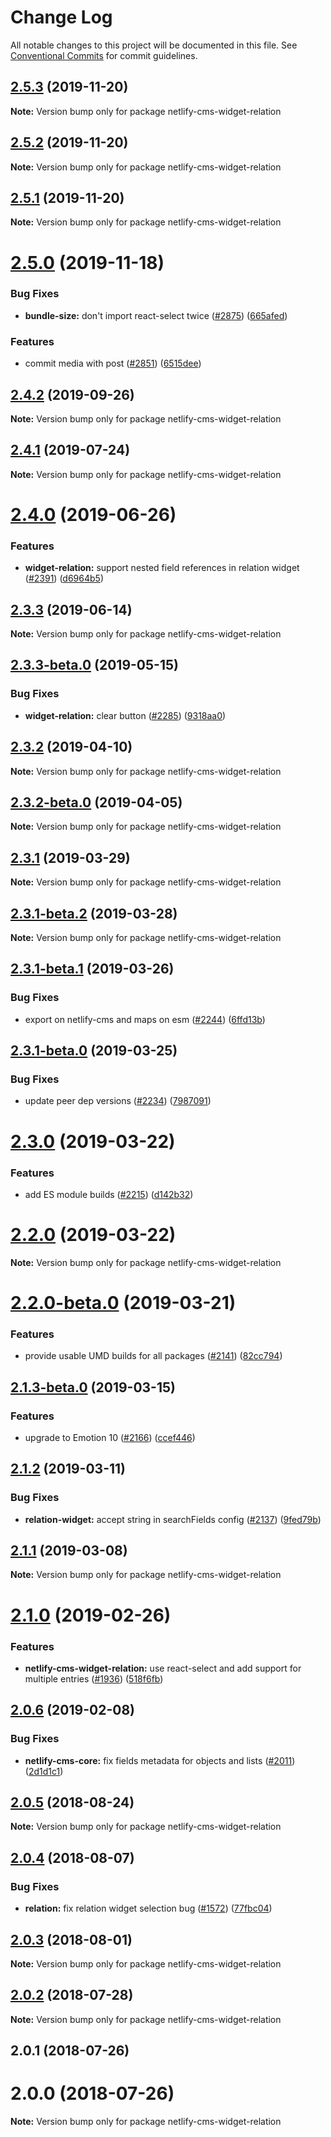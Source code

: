 # Change Log

All notable changes to this project will be documented in this file.
See [Conventional Commits](https://conventionalcommits.org) for commit guidelines.

## [2.5.3](https://github.com/netlify/netlify-cms/tree/master/packages/netlify-cms-widget-relation/compare/netlify-cms-widget-relation@2.5.2...netlify-cms-widget-relation@2.5.3) (2019-11-20)

**Note:** Version bump only for package netlify-cms-widget-relation





## [2.5.2](https://github.com/netlify/netlify-cms/tree/master/packages/netlify-cms-widget-relation/compare/netlify-cms-widget-relation@2.5.0...netlify-cms-widget-relation@2.5.2) (2019-11-20)

**Note:** Version bump only for package netlify-cms-widget-relation





## [2.5.1](https://github.com/netlify/netlify-cms/tree/master/packages/netlify-cms-widget-relation/compare/netlify-cms-widget-relation@2.5.0...netlify-cms-widget-relation@2.5.1) (2019-11-20)

**Note:** Version bump only for package netlify-cms-widget-relation





# [2.5.0](https://github.com/netlify/netlify-cms/tree/master/packages/netlify-cms-widget-relation/compare/netlify-cms-widget-relation@2.4.2...netlify-cms-widget-relation@2.5.0) (2019-11-18)


### Bug Fixes

* **bundle-size:** don't import react-select twice ([#2875](https://github.com/netlify/netlify-cms/tree/master/packages/netlify-cms-widget-relation/issues/2875)) ([665afed](https://github.com/netlify/netlify-cms/tree/master/packages/netlify-cms-widget-relation/commit/665afed3c20f1d74ba4b2ef65d0eb5130e558433))


### Features

* commit media with post ([#2851](https://github.com/netlify/netlify-cms/tree/master/packages/netlify-cms-widget-relation/issues/2851)) ([6515dee](https://github.com/netlify/netlify-cms/tree/master/packages/netlify-cms-widget-relation/commit/6515dee8715d8571ea19484a7dfab7cfd0cc40be))





## [2.4.2](https://github.com/netlify/netlify-cms/tree/master/packages/netlify-cms-widget-relation/compare/netlify-cms-widget-relation@2.4.1...netlify-cms-widget-relation@2.4.2) (2019-09-26)

**Note:** Version bump only for package netlify-cms-widget-relation





## [2.4.1](https://github.com/netlify/netlify-cms/tree/master/packages/netlify-cms-widget-relation/compare/netlify-cms-widget-relation@2.4.0...netlify-cms-widget-relation@2.4.1) (2019-07-24)

**Note:** Version bump only for package netlify-cms-widget-relation





# [2.4.0](https://github.com/netlify/netlify-cms/tree/master/packages/netlify-cms-widget-relation/compare/netlify-cms-widget-relation@2.3.3...netlify-cms-widget-relation@2.4.0) (2019-06-26)


### Features

* **widget-relation:** support nested field references in relation widget ([#2391](https://github.com/netlify/netlify-cms/tree/master/packages/netlify-cms-widget-relation/issues/2391)) ([d6964b5](https://github.com/netlify/netlify-cms/tree/master/packages/netlify-cms-widget-relation/commit/d6964b5))





## [2.3.3](https://github.com/netlify/netlify-cms/tree/master/packages/netlify-cms-widget-relation/compare/netlify-cms-widget-relation@2.3.3-beta.0...netlify-cms-widget-relation@2.3.3) (2019-06-14)

**Note:** Version bump only for package netlify-cms-widget-relation





## [2.3.3-beta.0](https://github.com/netlify/netlify-cms/tree/master/packages/netlify-cms-widget-relation/compare/netlify-cms-widget-relation@2.3.2...netlify-cms-widget-relation@2.3.3-beta.0) (2019-05-15)


### Bug Fixes

* **widget-relation:** clear button ([#2285](https://github.com/netlify/netlify-cms/tree/master/packages/netlify-cms-widget-relation/issues/2285)) ([9318aa0](https://github.com/netlify/netlify-cms/tree/master/packages/netlify-cms-widget-relation/commit/9318aa0))





## [2.3.2](https://github.com/netlify/netlify-cms/tree/master/packages/netlify-cms-widget-relation/compare/netlify-cms-widget-relation@2.3.2-beta.0...netlify-cms-widget-relation@2.3.2) (2019-04-10)

**Note:** Version bump only for package netlify-cms-widget-relation





## [2.3.2-beta.0](https://github.com/netlify/netlify-cms/tree/master/packages/netlify-cms-widget-relation/compare/netlify-cms-widget-relation@2.3.1...netlify-cms-widget-relation@2.3.2-beta.0) (2019-04-05)

**Note:** Version bump only for package netlify-cms-widget-relation





## [2.3.1](https://github.com/netlify/netlify-cms/tree/master/packages/netlify-cms-widget-relation/compare/netlify-cms-widget-relation@2.3.1-beta.2...netlify-cms-widget-relation@2.3.1) (2019-03-29)

**Note:** Version bump only for package netlify-cms-widget-relation





## [2.3.1-beta.2](https://github.com/netlify/netlify-cms/tree/master/packages/netlify-cms-widget-relation/compare/netlify-cms-widget-relation@2.3.1-beta.1...netlify-cms-widget-relation@2.3.1-beta.2) (2019-03-28)

**Note:** Version bump only for package netlify-cms-widget-relation





## [2.3.1-beta.1](https://github.com/netlify/netlify-cms/tree/master/packages/netlify-cms-widget-relation/compare/netlify-cms-widget-relation@2.3.1-beta.0...netlify-cms-widget-relation@2.3.1-beta.1) (2019-03-26)


### Bug Fixes

* export on netlify-cms and maps on esm ([#2244](https://github.com/netlify/netlify-cms/tree/master/packages/netlify-cms-widget-relation/issues/2244)) ([6ffd13b](https://github.com/netlify/netlify-cms/tree/master/packages/netlify-cms-widget-relation/commit/6ffd13b))





## [2.3.1-beta.0](https://github.com/netlify/netlify-cms/tree/master/packages/netlify-cms-widget-relation/compare/netlify-cms-widget-relation@2.3.0...netlify-cms-widget-relation@2.3.1-beta.0) (2019-03-25)


### Bug Fixes

* update peer dep versions ([#2234](https://github.com/netlify/netlify-cms/tree/master/packages/netlify-cms-widget-relation/issues/2234)) ([7987091](https://github.com/netlify/netlify-cms/tree/master/packages/netlify-cms-widget-relation/commit/7987091))





# [2.3.0](https://github.com/netlify/netlify-cms/tree/master/packages/netlify-cms-widget-relation/compare/netlify-cms-widget-relation@2.2.0...netlify-cms-widget-relation@2.3.0) (2019-03-22)


### Features

* add ES module builds ([#2215](https://github.com/netlify/netlify-cms/tree/master/packages/netlify-cms-widget-relation/issues/2215)) ([d142b32](https://github.com/netlify/netlify-cms/tree/master/packages/netlify-cms-widget-relation/commit/d142b32))





# [2.2.0](https://github.com/netlify/netlify-cms/tree/master/packages/netlify-cms-widget-relation/compare/netlify-cms-widget-relation@2.2.0-beta.0...netlify-cms-widget-relation@2.2.0) (2019-03-22)

**Note:** Version bump only for package netlify-cms-widget-relation





# [2.2.0-beta.0](https://github.com/netlify/netlify-cms/tree/master/packages/netlify-cms-widget-relation/compare/netlify-cms-widget-relation@2.1.3-beta.0...netlify-cms-widget-relation@2.2.0-beta.0) (2019-03-21)


### Features

* provide usable UMD builds for all packages ([#2141](https://github.com/netlify/netlify-cms/tree/master/packages/netlify-cms-widget-relation/issues/2141)) ([82cc794](https://github.com/netlify/netlify-cms/tree/master/packages/netlify-cms-widget-relation/commit/82cc794))





## [2.1.3-beta.0](https://github.com/netlify/netlify-cms/tree/master/packages/netlify-cms-widget-relation/compare/netlify-cms-widget-relation@2.1.2...netlify-cms-widget-relation@2.1.3-beta.0) (2019-03-15)


### Features

* upgrade to Emotion 10 ([#2166](https://github.com/netlify/netlify-cms/tree/master/packages/netlify-cms-widget-relation/issues/2166)) ([ccef446](https://github.com/netlify/netlify-cms/tree/master/packages/netlify-cms-widget-relation/commit/ccef446))





## [2.1.2](https://github.com/netlify/netlify-cms/tree/master/packages/netlify-cms-widget-relation/compare/netlify-cms-widget-relation@2.1.1...netlify-cms-widget-relation@2.1.2) (2019-03-11)


### Bug Fixes

* **relation-widget:** accept string in searchFields config ([#2137](https://github.com/netlify/netlify-cms/tree/master/packages/netlify-cms-widget-relation/issues/2137)) ([9fed79b](https://github.com/netlify/netlify-cms/tree/master/packages/netlify-cms-widget-relation/commit/9fed79b))





## [2.1.1](https://github.com/netlify/netlify-cms/tree/master/packages/netlify-cms-widget-relation/compare/netlify-cms-widget-relation@2.1.0...netlify-cms-widget-relation@2.1.1) (2019-03-08)

**Note:** Version bump only for package netlify-cms-widget-relation





# [2.1.0](https://github.com/netlify/netlify-cms/tree/master/packages/netlify-cms-widget-relation/compare/netlify-cms-widget-relation@2.0.6...netlify-cms-widget-relation@2.1.0) (2019-02-26)


### Features

* **netlify-cms-widget-relation:** use react-select and add support for multiple entries ([#1936](https://github.com/netlify/netlify-cms/tree/master/packages/netlify-cms-widget-relation/issues/1936)) ([518f6fb](https://github.com/netlify/netlify-cms/tree/master/packages/netlify-cms-widget-relation/commit/518f6fb))





## [2.0.6](https://github.com/netlify/netlify-cms/tree/master/packages/netlify-cms-widget-relation/compare/netlify-cms-widget-relation@2.0.5...netlify-cms-widget-relation@2.0.6) (2019-02-08)


### Bug Fixes

* **netlify-cms-core:** fix fields metadata for objects and lists ([#2011](https://github.com/netlify/netlify-cms/tree/master/packages/netlify-cms-widget-relation/issues/2011)) ([2d1d1c1](https://github.com/netlify/netlify-cms/tree/master/packages/netlify-cms-widget-relation/commit/2d1d1c1))





<a name="2.0.5"></a>
## [2.0.5](https://github.com/netlify/netlify-cms/tree/master/packages/netlify-cms-widget-relation/compare/netlify-cms-widget-relation@2.0.4...netlify-cms-widget-relation@2.0.5) (2018-08-24)




**Note:** Version bump only for package netlify-cms-widget-relation

<a name="2.0.4"></a>
## [2.0.4](https://github.com/netlify/netlify-cms/tree/master/packages/netlify-cms-widget-relation/compare/netlify-cms-widget-relation@2.0.3...netlify-cms-widget-relation@2.0.4) (2018-08-07)


### Bug Fixes

* **relation:** fix relation widget selection bug ([#1572](https://github.com/netlify/netlify-cms/tree/master/packages/netlify-cms-widget-relation/issues/1572)) ([77fbc04](https://github.com/netlify/netlify-cms/tree/master/packages/netlify-cms-widget-relation/commit/77fbc04))




<a name="2.0.3"></a>
## [2.0.3](https://github.com/netlify/netlify-cms/tree/master/packages/netlify-cms-widget-relation/compare/netlify-cms-widget-relation@2.0.2...netlify-cms-widget-relation@2.0.3) (2018-08-01)




**Note:** Version bump only for package netlify-cms-widget-relation

<a name="2.0.2"></a>
## [2.0.2](https://github.com/netlify/netlify-cms/tree/master/packages/netlify-cms-widget-relation/compare/netlify-cms-widget-relation@2.0.1...netlify-cms-widget-relation@2.0.2) (2018-07-28)




**Note:** Version bump only for package netlify-cms-widget-relation

<a name="2.0.1"></a>
## 2.0.1 (2018-07-26)



<a name="2.0.0"></a>
# 2.0.0 (2018-07-26)




**Note:** Version bump only for package netlify-cms-widget-relation
